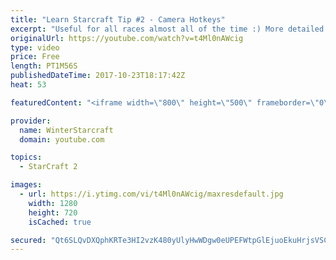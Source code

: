 ```yaml
---
title: "Learn Starcraft Tip #2 - Camera Hotkeys"
excerpt: "Useful for all races almost all of the time :) More detailed guides/tutorials under the learn to play starcraft playlist."
originalUrl: https://youtube.com/watch?v=t4Ml0nAWcig
type: video
price: Free
length: PT1M56S
publishedDateTime: 2017-10-23T18:17:42Z
heat: 53

featuredContent: "<iframe width=\"800\" height=\"500\" frameborder=\"0\" src=\"https://www.youtube.com/embed/t4Ml0nAWcig\" allow=\"accelerometer; autoplay; encrypted-media; gyroscope; picture-in-picture\" allowfullscreen></iframe>"

provider:
  name: WinterStarcraft
  domain: youtube.com

topics:
  - StarCraft 2

images:
  - url: https://i.ytimg.com/vi/t4Ml0nAWcig/maxresdefault.jpg
    width: 1280
    height: 720
    isCached: true

secured: "Qt6SLQvDXQphKRTe3HI2vzK480yUlyHwWDgw0eUPEFWtpGlEjuoEkuHrjsVSCCfX6sP0MjE6Y2ghwb3bbpIGWxF81SBNV6HkyaOndw3UShCSFXR10Z67L/j0Qc/VB+C39daXR8TUh1fjc47uhubGSkKPm06XPoX+hVHrc/nLVD5rW5qzRfs8BzLO4ahCjWUnog+yLltUAsykPSZ0B1zCA96EiGSKPaXHNTBfITsVygH7l+hrldHW80j4H4tOmDanjKLhmdlc89tv/LJ+zbCf1bO8/wHhIVMj04QlJM4GB5vPJG0rGYJWD3i685NIpd0RHCx0wKTo3DkjMB8Wo3MtroOIdmg8zV0ZT0yZSQkNsLlQiCGB1yyzlsMRV6WrQah7F1rVqnWoniXv5MCqOeyZdOjBmZJhfzeGdRnVzoqLlz4=;hoHyBXgaaK1n9Rs/qQ3iew=="
---
```


